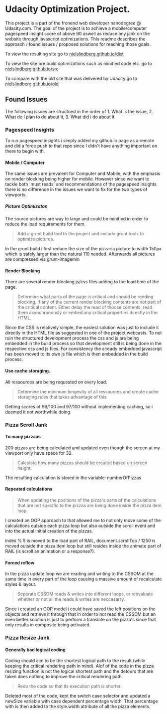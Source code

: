 # Udacity Optimization Project.
This project is a part of the fronend web developer nanodegree @ Udacity.com. The goal of the project is to achieve a mobile/computer pagespeed insight score of above 90 aswell as reduce any jank on the website through javascript optimizations. This readme describes the approach / found issues / proposed solutions for reaching those goals.

To view the resulting site go to <a href="http://nielslindberg.github.io/dist" target="_blank">nielslindberg.github.io/dist</a>

To view the site pre build optimizations such as minified code etc. go to <a href="http://nielslindberg.github.io/src" target="_blank">nielslindberg.github.io/src</a>

To compare with the old site that was delivered by Udacity go to <a href="http://nielslindberg.github.io/old" target="_blank">nielslindberg.github.io/old</a>

## Found Issues
The following issues are structued in the order of 1. What is the issue, 2. What do I plan to do about it, 3. What did i do about it.

### Pagespeed Insights
To run pagespeed insights i simply added my github.io page as a remote and did a force push to that repo since I didn't have anything important on there to begin with.

#### Mobile / Computer
The same issues are prevalent for Computer and Mobile, with the emphasis on render blocking being higher for mobile. However since we want to tackle both 'must reads' and recommendations of the pagespeed insights there is no difference in the issues we want to fix for the two types of viewports.

##### Picture Optimizaton
The source pictures are way to large and could be minified in order to reduce the load requirements for them.

> Add a grunt build tool to the project and include grunt tools to optimize pictures.

In the grunt build i first reduce the size of the pizzaria picture to width 150px which is safely larger than the natural 110 needed. Afterwards all pictures are compressed via grunt-imagemin

#### Render Blocking
There are several render blocking js/css files adding to the load time of the page.
> Determine what parts of the page is critical and should be rending blocking.
> If any of the current render blocking contents are not part of the critical content.
> Either delay the read of thoose contents, read them asynchronously or embed any critical properties directly in the HTML.

Since the CSS is relatively simple, the easiest solution was just to include it directly in the HTML file as suggested in one of the project webcasts. To not ruin the structured development process the css and js are being embedded in the build process so that development still is being done in the respective css and js files. For consistency the already embedded javascript has been moved to its own js file which is then embedded in the build process.

#### Use cache storaging.
All ressources are being requested on every load.
> Determine the minimum longevity of all ressources and create cache storaging rules that takes advantage of this.

Getting scores of 96/100 and 97/100 without implementing caching, so i deemed it not worthwhile doing.

### Pizza Scroll Jank

#### To many pizzaas
200 pizzas are being calculated and updated even though the screen at my viewport only have space for 32.
> Calculate how many pizzas should be created based on screen height.

The resulting calculation is stored in the variable: numberOfPizzas

#### Repeated calculations
> When updating the positions of the pizza's parts of the calculations that
> are not specific to the pizzas are being done inside the pizza.item loop

I created an OOP approach to that allowed me to not only move some of the calculations outside each pizza loop but also outside the scroll event and into the actual initial creation of the pizzas.

index % 5 is moved to the load part of RAIL, document.scrollTop / 1250 is moved outside the pizza.item loop but still resides inside the animate part of RAIL (is scroll an animation or a response?).

#### Forced reflow
In the pizza update loop we are reading and writing to the CSSOM at the
same time in every part of the loop causing a massive amount of recalculate styles & layout.

> Seperate CSSOM reads & writes into different loops, or reevaluate whether or not all the reads & writes are neccesarry.

Since i created an OOP model i could have saved the left positions on the objects and retrieve it through that in order to not read the CSSOM but an even better solution is just to perform a translate on the pizza's since that only results in composite being activated.

### Pizza Resize Jank

#### Generally bad logical coding
Coding should aim to be the shortest logical path to the result (while keeping the critical rendering path in mind). Alof of the code in the
pizza resizing function is not the logical shortest path and the detours that are taken does nothing to improve the critical rendering path.
> Redo the code so that its execution path is shorter.

Deleted most of the code, kept the switch case selector and updated a newSize variable with case dependent percentage width.
That percentage with is then added to the style.width attribute of all the pizza elements.
